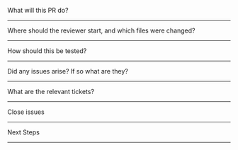 What will this PR do?
 
-----

Where should the reviewer start, and which files were changed?

-----

How should this be tested?

-----

Did any issues arise? If so what are they?

-----

What are the relevant tickets?

------

Close issues 

-----
Next Steps

-----
